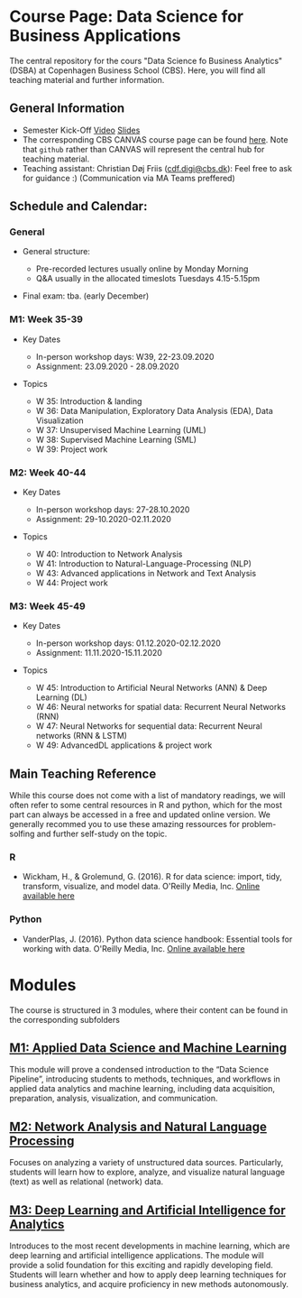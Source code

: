 # Course Page: Data Science for Business Applications
The central repository for the cours "Data Science fo Business Analytics" (DSBA) at Copenhagen Business School (CBS). Here, you will find all teaching material and further information.

## General Information

* Semester Kick-Off [Video](https://cbscanvas.instructure.com/courses/11902/pages/video-kick-off-semester-structure-content-and-aob?module_item_id=268881) [Slides](https://cbscanvas.instructure.com/courses/11902/files/346202?module_item_id=270101)
* The corresponding CBS CANVAS course page can be found [here](https://cbscanvas.instructure.com/courses/11902). Note that `github` rather than CANVAS will represent the central hub for teaching material.
* Teaching assistant: Christian Døj Friis (<cdf.digi@cbs.dk>): Feel free to ask for guidance :) (Communication via MA Teams preffered)


## Schedule and Calendar:

### General

* General structure:
   * Pre-recorded lectures usually online by Monday Morning
   * Q&A usually in the allocated timeslots Tuesdays 4.15-5.15pm

* Final exam: tba. (early December)

### M1: Week 35-39

* Key Dates
  * In-person workshop days: W39, 22-23.09.2020
  * Assignment: 23.09.2020 - 28.09.2020
  
* Topics
   * W 35: Introduction & landing
   * W 36: Data Manipulation, Exploratory Data Analysis (EDA), Data Visualization
   * W 37: Unsupervised Machine Learning (UML)
   * W 38: Supervised Machine Learning (SML)
   * W 39: Project work

### M2: Week 40-44

* Key Dates
  * In-person workshop days: 27-28.10.2020
  * Assignment: 29-10.2020-02.11.2020
  
* Topics
   * W 40: Introduction to Network Analysis
   * W 41: Introduction to Natural-Language-Processing (NLP)
   * W 43: Advanced applications in Network and Text Analysis
   * W 44: Project work
   
### M3: Week 45-49

* Key Dates
  * In-person workshop days: 01.12.2020-02.12.2020
  * Assignment: 11.11.2020-15.11.2020
  
* Topics
   * W 45: Introduction to Artificial Neural Networks (ANN) & Deep Learning (DL)
   * W 46: Neural networks for spatial data: Recurrent Neural Networks (RNN)
   * W 47: Neural Networks for sequential data: Recurrent Neural networks (RNN & LSTM)
   * W 49: AdvancedDL applications & project work

## Main Teaching Reference
While this course does not come with a list of mandatory readings, we will often refer to some central resources in R and python, which for the most part can always be accessed in a free and updated online version.  We generally recommed you to use these amazing ressources for problem-solfing and further self-study on the topic.

### R

* Wickham, H., & Grolemund, G. (2016). R for data science: import, tidy, transform, visualize, and model data. O'Reilly Media, Inc. [Online available here](https://r4ds.had.co.nz/)

### Python

* VanderPlas, J. (2016). Python data science handbook: Essential tools for working with data. O'Reilly Media, Inc. [Online available here](https://jakevdp.github.io/PythonDataScienceHandbook/index.html)

# Modules
The course is structured in 3 modules, where their content can be found in the corresponding subfolders

## [M1: Applied Data Science and Machine Learning](https://sds-aau.github.io/dsba-cbs//M1)
This module will prove a condensed introduction to the “Data Science Pipeline”, introducing students to methods, techniques, and workflows in applied data analytics and machine learning, including data acquisition, preparation, analysis, visualization, and communication.

## [M2: Network Analysis and Natural Language Processing](https://sds-aau.github.io/dsba-cbs/M2)
Focuses on analyzing a variety of unstructured data sources. Particularly, students will learn how to explore, analyze, and visualize natural language (text) as well as relational (network) data.

## [M3: Deep Learning and Artificial Intelligence for Analytics](https://sds-aau.github.io/dsba-cbs/M3)
Introduces to the most recent developments in machine learning, which are deep learning and artificial intelligence applications. The module will provide a solid foundation for this exciting and rapidly developing field. Students will learn whether and how to apply deep learning techniques for business analytics, and acquire proficiency in new methods autonomously.

